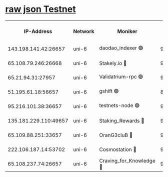 [raw json Testnet](https://rpc-check.junot.stavr.tech/junot/rpc-junot-result.json)
=


<table><tr><th>IP-Address</th><th>Network</th><th>Moniker</th><th>Latest Block Height</th><th>Earliest Block Height</th><th>Catching Up</th><th>Tx Index</th><th>Voting Power</th><th>Scan Time</th></tr><tr><td>143.198.141.42:26657</td><td>uni-6</td><td>daodao_indexer 🟢</td><td>9137746</td><td>1</td><td>False</td><td>off</td><td>0</td><td>2024-03-23T03:18:04.068247934UTC</td></tr><tr><td>65.108.79.246:26668</td><td>uni-6</td><td>Stakely.io 🔴</td><td>9137741</td><td>1570872</td><td>False</td><td>on</td><td>11</td><td>2024-03-23T03:17:46.324470333UTC</td></tr><tr><td>65.21.94.31:27957</td><td>uni-6</td><td>Validatrium-rpc 🟢</td><td>9137739</td><td>2943363</td><td>False</td><td>on</td><td>0</td><td>2024-03-23T03:17:41.958687379UTC</td></tr><tr><td>51.195.61.18:56657</td><td>uni-6</td><td>gshift 🟢</td><td>8559900</td><td>7691417</td><td>False</td><td>on</td><td>0</td><td>2024-03-23T03:17:28.119809472UTC</td></tr><tr><td>95.216.101.38:36657</td><td>uni-6</td><td>testnets-node 🟢</td><td>9137742</td><td>8116304</td><td>False</td><td>on</td><td>0</td><td>2024-03-23T03:17:48.657810087UTC</td></tr><tr><td>135.181.229.110:49657</td><td>uni-6</td><td>Staking_Rewards 🔴</td><td>9137749</td><td>8388763</td><td>False</td><td>on</td><td>1008</td><td>2024-03-23T03:18:10.775524086UTC</td></tr><tr><td>65.109.88.251:33657</td><td>uni-6</td><td>OranG3cluB 🔴</td><td>9137748</td><td>8418953</td><td>False</td><td>on</td><td>11</td><td>2024-03-23T03:18:08.441571013UTC</td></tr><tr><td>222.106.187.14:53702</td><td>uni-6</td><td>Cosmostation 🔴</td><td>9137738</td><td>9017363</td><td>False</td><td>on</td><td>109013</td><td>2024-03-23T03:17:39.627136894UTC</td></tr><tr><td>65.108.237.74:26657</td><td>uni-6</td><td>Craving_for_Knowledge 🔴</td><td>9137744</td><td>9080155</td><td>False</td><td>on</td><td>9004</td><td>2024-03-23T03:17:59.145210164UTC</td></tr></table>